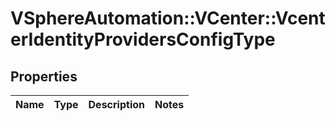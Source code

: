 # VSphereAutomation::VCenter::VcenterIdentityProvidersConfigType

## Properties
Name | Type | Description | Notes
------------ | ------------- | ------------- | -------------


